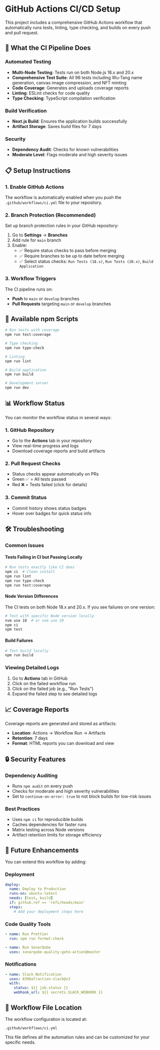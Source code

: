 # GitHub Actions CI/CD Setup

This project includes a comprehensive GitHub Actions workflow that automatically runs tests, linting, type checking, and builds on every push and pull request.

## 🚀 What the CI Pipeline Does

### Automated Testing
- **Multi-Node Testing**: Tests run on both Node.js 18.x and 20.x
- **Comprehensive Test Suite**: All 96 tests including Wu-Tang name generation, canvas image compression, and NFT minting
- **Code Coverage**: Generates and uploads coverage reports
- **Linting**: ESLint checks for code quality
- **Type Checking**: TypeScript compilation verification

### Build Verification
- **Next.js Build**: Ensures the application builds successfully
- **Artifact Storage**: Saves build files for 7 days

### Security
- **Dependency Audit**: Checks for known vulnerabilities
- **Moderate Level**: Flags moderate and high severity issues

## 📋 Setup Instructions

### 1. Enable GitHub Actions
The workflow is automatically enabled when you push the `.github/workflows/ci.yml` file to your repository.

### 2. Branch Protection (Recommended)
Set up branch protection rules in your GitHub repository:

1. Go to **Settings** → **Branches**
2. Add rule for `main` branch
3. Enable:
   - ✅ Require status checks to pass before merging
   - ✅ Require branches to be up to date before merging
   - ✅ Select status checks: `Run Tests (18.x)`, `Run Tests (20.x)`, `Build Application`

### 3. Workflow Triggers
The CI pipeline runs on:
- **Push** to `main` or `develop` branches
- **Pull Requests** targeting `main` or `develop` branches

## 🔧 Available npm Scripts

```bash
# Run tests with coverage
npm run test:coverage

# Type checking
npm run type-check

# Linting
npm run lint

# Build application
npm run build

# Development server
npm run dev
```

## 📊 Workflow Status

You can monitor the workflow status in several ways:

### 1. GitHub Repository
- Go to the **Actions** tab in your repository
- View real-time progress and logs
- Download coverage reports and build artifacts

### 2. Pull Request Checks
- Status checks appear automatically on PRs
- Green ✅ = All tests passed
- Red ❌ = Tests failed (click for details)

### 3. Commit Status
- Commit history shows status badges
- Hover over badges for quick status info

## 🛠️ Troubleshooting

### Common Issues

#### Tests Failing in CI but Passing Locally
```bash
# Run tests exactly like CI does
npm ci  # Clean install
npm run lint
npm run type-check
npm run test:coverage
```

#### Node Version Differences
The CI tests on both Node 18.x and 20.x. If you see failures on one version:
```bash
# Test with specific Node version locally
nvm use 18  # or nvm use 20
npm ci
npm test
```

#### Build Failures
```bash
# Test build locally
npm run build
```

### Viewing Detailed Logs
1. Go to **Actions** tab in GitHub
2. Click on the failed workflow run
3. Click on the failed job (e.g., "Run Tests")
4. Expand the failed step to see detailed logs

## 📈 Coverage Reports

Coverage reports are generated and stored as artifacts:
- **Location**: Actions → Workflow Run → Artifacts
- **Retention**: 7 days
- **Format**: HTML reports you can download and view

## 🔒 Security Features

### Dependency Auditing
- Runs `npm audit` on every push
- Checks for moderate and high severity vulnerabilities
- Set to `continue-on-error: true` to not block builds for low-risk issues

### Best Practices
- Uses `npm ci` for reproducible builds
- Caches dependencies for faster runs
- Matrix testing across Node versions
- Artifact retention limits for storage efficiency

## 🚀 Future Enhancements

You can extend this workflow by adding:

### Deployment
```yaml
deploy:
  name: Deploy to Production
  runs-on: ubuntu-latest
  needs: [test, build]
  if: github.ref == 'refs/heads/main'
  steps:
    # Add your deployment steps here
```

### Code Quality Tools
```yaml
- name: Run Prettier
  run: npm run format:check

- name: Run SonarQube
  uses: sonarqube-quality-gate-action@master
```

### Notifications
```yaml
- name: Slack Notification
  uses: 8398a7/action-slack@v3
  with:
    status: ${{ job.status }}
    webhook_url: ${{ secrets.SLACK_WEBHOOK }}
```

## 📝 Workflow File Location

The workflow configuration is located at:
```
.github/workflows/ci.yml
```

This file defines all the automation rules and can be customized for your specific needs.
